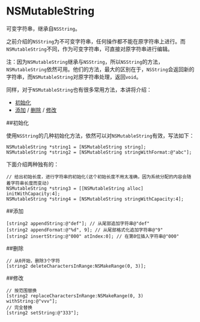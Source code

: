 # NSMutableString

可变字符串，继承自`NSString`。

之前介绍的`NSString`为不可变字符串，任何操作都不能在原字符串上进行。而`NSMutableString`不同，作为可变字符串，可直接对原字符串进行编辑。

注：因为`NSMutableString`继承与`NSString`，所以`NSString`的方法，`NSMutableString`依然可用。他们的方法，最大的区别在于，`NSString`会返回新的字符串，而`NSMutableString`对原字符串处理，返回`void`。

同样，对于`NSMutableString`也有很多常用方法，本讲将介绍：

- [初始化](#init)
- [添加](#append) / [删除](#delete) / [修改](#update)

<span id='init'></span>
##初始化

使用`NSString`的几种初始化方法，依然可以对`NSMutableString`有效，写法如下：

```objc
NSMutableString *string1 = [NSMutableString string];
NSMutableString *string2 = [NSMutableString stringWithFormat:@"abc"];
```

下面介绍两种独有的：

```objc
// 给出初始长度，进行字符串的初始化(这个初始长度不用太准确，因为系统分配的内容会随着字符串长度而变动)
NSMutableString *string3 = [[NSMutableString alloc] initWithCapacity:4];
NSMutableString *string4 = [NSMutableString stringWithCapacity:4];
```

<span id='append'></span>
##添加

```objc
[string2 appendString:@"def"]; // 从尾部追加字符串@"def"
[string2 appendFormat:@"%d", 9]; // 从尾部格式化追加字符串@"9"
[string2 insertString:@"000" atIndex:0]; // 在第0位插入字符串@"000"
```

<span id='delete'></span>
##删除

```objc
// 从0开始，删除3个字符
[string2 deleteCharactersInRange:NSMakeRange(0, 3)]; 
```

<span id='update'></span>
##修改

```objc
// 按范围替换
[string2 replaceCharactersInRange:NSMakeRange(0, 3) withString:@"vvv"];
// 完全替换
[string2 setString:@"333"];
```